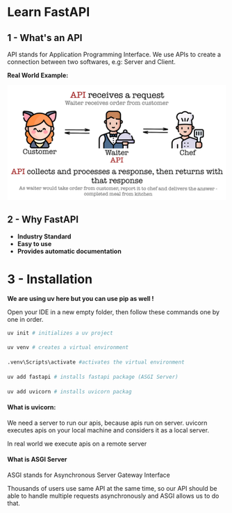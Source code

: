 # Learn FastAPI

## 1 - What's an API
API stands for Application Programming Interface.
We use APIs to create a connection between two softwares, e.g: Server and Client.

**Real World Example:**

![FastAPI](image.png)

## 2 - Why FastAPI

- **Industry Standard**
- **Easy to use**
- **Provides automatic documentation**



# 3 - Installation

**We are using uv here but you can use pip as well !**

Open your IDE in a new empty folder, then follow these commands one by one in order.

```python
uv init # initializes a uv project

uv venv # creates a virtual environment

.venv\Scripts\activate #activates the virtual environment

uv add fastapi # installs fastapi package (ASGI Server)

uv add uvicorn # installs uvicorn packag

```

#### What is uvicorn:
We need a server to run our apis, because apis run on server.
uvicorn executes apis on your local machine and considers it as a local server.

In real world we execute apis on a remote server

#### What is ASGI Server

ASGI stands for Asynchronous Server Gateway Interface

Thousands of users use same API at the same time, so our API should be able to handle multiple requests asynchronously and ASGI allows us to do that.

